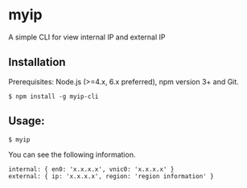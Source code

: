 # myip

A simple CLI for view internal IP and external IP

## Installation

Prerequisites: Node.js (>=4.x, 6.x preferred), npm version 3+ and Git.

```
$ npm install -g myip-cli
```

## Usage:

```
$ myip
```

You can see the following information.

```
internal: { en0: 'x.x.x.x', vnic0: 'x.x.x.x' }
external: { ip: 'x.x.x.x', region: 'region information' }
```
